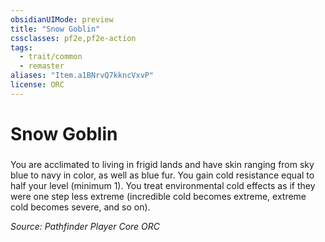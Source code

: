 ```yaml
---
obsidianUIMode: preview
title: "Snow Goblin"
cssclasses: pf2e,pf2e-action
tags:
  - trait/common
  - remaster
aliases: "Item.a1BNrvQ7kkncVxvP"
license: ORC
---
```

# Snow Goblin

### 






You are acclimated to living in frigid lands and have skin ranging from sky blue to navy in color, as well as blue fur. You gain cold resistance equal to half your level (minimum 1). You treat environmental cold effects as if they were one step less extreme (incredible cold becomes extreme, extreme cold becomes severe, and so on).

*Source: Pathfinder Player Core*
*ORC*